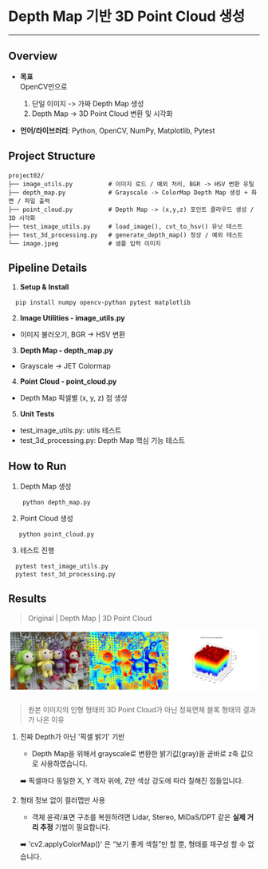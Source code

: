 # Depth Map 기반 3D Point Cloud 생성

---

## Overview

- **목표**  
  OpenCV만으로  
  1) 단일 이미지 -> 가짜 Depth Map 생성  
  2) Depth Map -> 3D Point Cloud 변환 및 시각화 
  

- **언어/라이브러리**: Python, OpenCV, NumPy, Matplotlib, Pytest  


## Project Structure
```text
project02/
├── image_utils.py          # 이미지 로드 / 예외 처리, BGR -> HSV 변환 유틸
├── depth_map.py            # Grayscale -> ColorMap Depth Map 생성 + 화면 / 파일 출력
├── point_cloud.py          # Depth Map -> (x,y,z) 포인트 클라우드 생성 / 3D 시각화
├── test_image_utils.py     # load_image(), cvt_to_hsv() 유닛 테스트
├── test_3d_processing.py   # generate_depth_map() 정상 / 예외 테스트
└── image.jpeg              # 샘플 입력 이미지
```

## Pipeline Details
1. **Setup & Install**
  ```bash
    pip install numpy opencv-python pytest matplotlib
  ```

2. **Image Utilities - image_utils.py**
  - 이미지 불러오기, BGR -> HSV 변환

3. **Depth Map - depth_map.py**
  - Grayscale -> JET Colormap

4. **Point Cloud - point_cloud.py**
  - Depth Map 픽셀별 (x, y, z) 점 생성

5. **Unit Tests**
  - test_image_utils.py: utils 테스트
  - test_3d_processing.py: Depth Map 핵심 기능 테스트

## How to Run
1) Depth Map 생성
```commandline
    python depth_map.py
```

2) Point Cloud 생성
```commandline
   python point_cloud.py
```

3) 테스트 진행
```commandline
  pytest test_image_utils.py
  pytest test_3d_processing.py
```

## Results
> Original | Depth Map | 3D Point Cloud

![img.png](readme_result.png)

### 
> 원본 이미지의 인형 형태의 3D Point Cloud가 아닌 정육면체 블록 형태의 결과가 나온 이유

1. 진짜 Depth가 아닌 '픽셀 밝기' 기반
   - Depth Map을 위해서 grayscale로 변환한 밝기값(gray)을 곧바로 z축 값으로 사용하였습니다. <br>
   
   ➡️ 픽셀마다 동일한 X, Y 격자 위에, Z만 색상 강도에 따라 칠해진 점들입니다.
  
2. 형태 정보 없이 컬러맵만 사용
   - 객체 윤곽/표면 구조를 복원하려면 Lidar, Stereo, MiDaS/DPT 같은 **실제 거리 추정** 기법이 필요합니다. <br>
   
   ➡️ 'cv2.applyColorMap()' 은 “보기 좋게 색칠”만 할 뿐, 형태를 재구성 할 수 없습니다.

